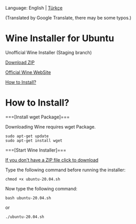 Language: English | [Türkçe](https://github.com/OverdueWeevil2/Wine-Installer-for-Ubuntu/blob/main/BENİOKU.md#readme)

(Translated by Google Translate, there may be some typos.)
# Wine Installer for Ubuntu
Unofficial Wine Installer (Staging branch)

[Download ZIP](https://github.com/OverdueWeevil2/Wine-Installer-for-Ubuntu/archive/main.zip)

[Official Wine WebSite](https://winehq.org)

[How to Install?](#how-to-install)

# How to Install?
===[Install wget Package]===

Downloading Wine requires wget Package.

    sudo apt-get update
    sudo apt-get install wget
    
===[Start Wine Installer]===

[If you don't have a ZIP file click to download](https://github.com/OverdueWeevil2/Wine-Installer-for-Ubuntu/archive/main.zip)

Type the following command before running the installer:

    chmod +x ubuntu-20.04.sh
Now type the following command:

    bash ubuntu-20.04.sh
or

    ./ubuntu-20.04.sh
